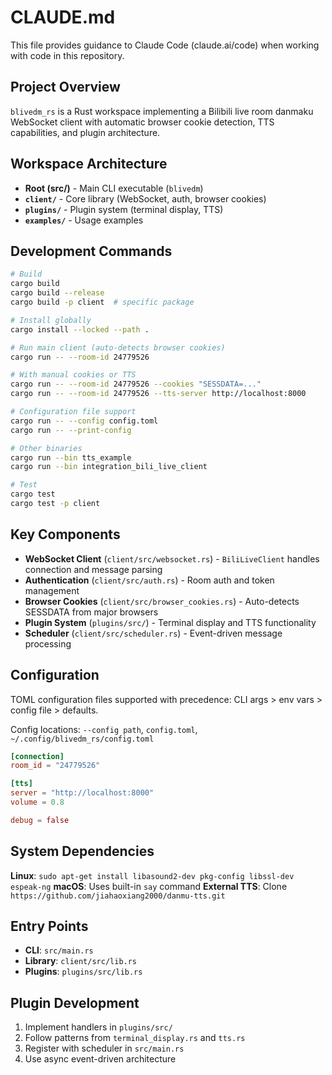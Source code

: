 # CLAUDE.md

This file provides guidance to Claude Code (claude.ai/code) when working with code in this repository.

## Project Overview

`blivedm_rs` is a Rust workspace implementing a Bilibili live room danmaku WebSocket client with automatic browser cookie detection, TTS capabilities, and plugin architecture.

## Workspace Architecture

- **Root (src/)** - Main CLI executable (`blivedm`)
- **`client/`** - Core library (WebSocket, auth, browser cookies)
- **`plugins/`** - Plugin system (terminal display, TTS)
- **`examples/`** - Usage examples

## Development Commands

```bash
# Build
cargo build
cargo build --release
cargo build -p client  # specific package

# Install globally
cargo install --locked --path .

# Run main client (auto-detects browser cookies)
cargo run -- --room-id 24779526

# With manual cookies or TTS
cargo run -- --room-id 24779526 --cookies "SESSDATA=..."
cargo run -- --room-id 24779526 --tts-server http://localhost:8000

# Configuration file support
cargo run -- --config config.toml
cargo run -- --print-config

# Other binaries
cargo run --bin tts_example
cargo run --bin integration_bili_live_client

# Test
cargo test
cargo test -p client
```

## Key Components

- **WebSocket Client** (`client/src/websocket.rs`) - `BiliLiveClient` handles connection and message parsing
- **Authentication** (`client/src/auth.rs`) - Room auth and token management
- **Browser Cookies** (`client/src/browser_cookies.rs`) - Auto-detects SESSDATA from major browsers
- **Plugin System** (`plugins/src/`) - Terminal display and TTS functionality
- **Scheduler** (`client/src/scheduler.rs`) - Event-driven message processing

## Configuration

TOML configuration files supported with precedence: CLI args > env vars > config file > defaults.

Config locations: `--config path`, `config.toml`, `~/.config/blivedm_rs/config.toml`

```toml
[connection]
room_id = "24779526"

[tts]
server = "http://localhost:8000"
volume = 0.8

debug = false
```

## System Dependencies

**Linux**: `sudo apt-get install libasound2-dev pkg-config libssl-dev espeak-ng`
**macOS**: Uses built-in `say` command
**External TTS**: Clone `https://github.com/jiahaoxiang2000/danmu-tts.git`

## Entry Points

- **CLI**: `src/main.rs`
- **Library**: `client/src/lib.rs`
- **Plugins**: `plugins/src/lib.rs`

## Plugin Development

1. Implement handlers in `plugins/src/`
2. Follow patterns from `terminal_display.rs` and `tts.rs`
3. Register with scheduler in `src/main.rs`
4. Use async event-driven architecture